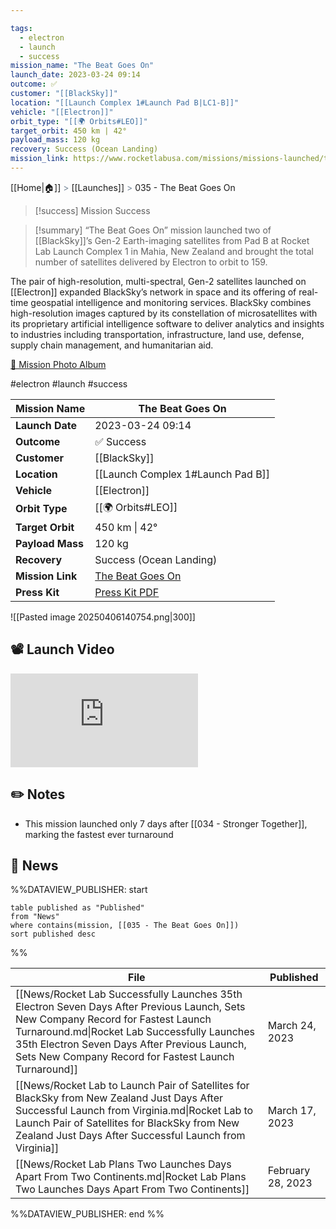```yaml
---

tags:
  - electron
  - launch
  - success
mission_name: "The Beat Goes On"
launch_date: 2023-03-24 09:14
outcome: ✅
customer: "[[BlackSky]]"
location: "[[Launch Complex 1#Launch Pad B|LC1-B]]"
vehicle: "[[Electron]]"
orbit_type: "[[🌍 Orbits#LEO]]"
target_orbit: 450 km | 42°
payload_mass: 120 kg
recovery: Success (Ocean Landing)
mission_link: https://www.rocketlabusa.com/missions/missions-launched/the-beat-goes-on/
---
```

[[Home|🏠]]  <span style="color: LightSlateGray">></span>  <span class="no-hover">[[Launches]]</span>  <span style="color: LightSlateGray">></span>  035 - The Beat Goes On

>[!success] Mission Success

>[!summary]
“The Beat Goes On” mission launched two of [[BlackSky]]’s Gen-2 Earth-imaging satellites from Pad B at Rocket Lab Launch Complex 1 in Mahia, New Zealand and brought the total number of satellites delivered by Electron to orbit to 159. 
>
The pair of high-resolution, multi-spectral, Gen-2 satellites launched on [[Electron]] expanded BlackSky’s network in space and its offering of real-time geospatial intelligence and monitoring services. BlackSky combines high-resolution images captured by its constellation of microsatellites with its proprietary artificial intelligence software to deliver analytics and insights to industries including transportation, infrastructure, land use, defense, supply chain management, and humanitarian aid.
>
[📸 Mission Photo Album](https://www.flickr.com/photos/rocketlab/albums/72177720306962454/)

#electron #launch #success

| **Mission Name** | The Beat Goes On                                                                              |
| ---------------- | --------------------------------------------------------------------------------------------- |
| **Launch Date**  | 2023-03-24 09:14                                                                              |
| **Outcome**      | ✅ Success                                                                                     |
| **Customer**     | [[BlackSky]]                                                                                  |
| **Location**     | [[Launch Complex 1#Launch Pad B]]                                                             |
| **Vehicle**      | [[Electron]]                                                                                  |
| **Orbit Type**   | [[🌍 Orbits#LEO]]                                                                             |
| **Target Orbit** | 450 km &#124; 42°                                                                             |
| **Payload Mass** | 120 kg                                                                                        |
| **Recovery**     | Success (Ocean Landing)                                                                       |
| **Mission Link** | [The Beat Goes On](https://www.rocketlabusa.com/missions/missions-launched/the-beat-goes-on/) |
| **Press Kit**    | [Press Kit PDF](https://rocketlabcorp.com/assets/Uploads/The-Beat-Goes-On-Press-Kit.pdf)      |


![[Pasted image 20250406140754.png|300]]


## 📽️ Launch Video

<div class="responsive-video">
<iframe src="https://www.youtube.com/embed/rvPcY3SrgAs" title="Rocket Lab&#39;s Electron - The Beat Goes On Mission" frameborder="0" allow="accelerometer; autoplay; clipboard-write; encrypted-media; gyroscope; picture-in-picture; web-share" referrerpolicy="strict-origin-when-cross-origin" allowfullscreen></iframe>     
</div>

## ✏️ Notes

- This mission launched only 7 days after [[034 - Stronger Together]], marking the fastest ever turnaround

## 📰 News
%%DATAVIEW_PUBLISHER: start
```
table published as "Published"
from "News"
where contains(mission, [[035 - The Beat Goes On]])
sort published desc
```
%%

| File                                                                                                                                                                                                                                                                                       | Published         |
| ------------------------------------------------------------------------------------------------------------------------------------------------------------------------------------------------------------------------------------------------------------------------------------------ | ----------------- |
| [[News/Rocket Lab Successfully Launches 35th Electron Seven Days After Previous Launch, Sets New Company Record for Fastest Launch Turnaround.md\|Rocket Lab Successfully Launches 35th Electron Seven Days After Previous Launch, Sets New Company Record for Fastest Launch Turnaround]] | March 24, 2023    |
| [[News/Rocket Lab to Launch Pair of Satellites for BlackSky from New Zealand Just Days After Successful Launch from Virginia.md\|Rocket Lab to Launch Pair of Satellites for BlackSky from New Zealand Just Days After Successful Launch from Virginia]]                                   | March 17, 2023    |
| [[News/Rocket Lab Plans Two Launches Days Apart From Two Continents.md\|Rocket Lab Plans Two Launches Days Apart From Two Continents]]                                                                                                                                                     | February 28, 2023 |

%%DATAVIEW_PUBLISHER: end %%